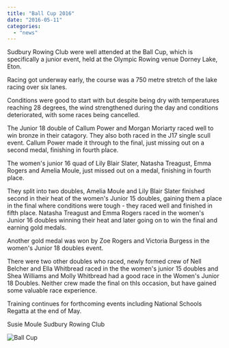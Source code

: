 ```yaml
---
title: "Ball Cup 2016"
date: "2016-05-11"
categories: 
  - "news"
---
```


Sudbury Rowing Club were well attended at the Ball Cup, which is specifically a junior event, held at the Olympic Rowing venue Dorney Lake, Eton.

Racing got underway early, the course was a 750 metre stretch of the lake racing over six lanes.

Conditions were good to start with but despite being dry with temperatures reaching 28 degrees, the wind strengthened during the day and conditions deteriorated, with some races being cancelled.

The Junior 18 double of Callum Power and Morgan Moriarty raced well to win bronze in their catagory. They also both raced in the J17 single scull event. Callum Power made it through to the final, just missing out on a second medal, finishing in fourth place.

The women's junior 16 quad of Lily Blair Slater, Natasha Treagust, Emma Rogers and Amelia Moule, just missed out on a medal, finishing in fourth place.

They split into two doubles, Amelia Moule and Lily Blair Slater finished second in their heat of the women's Junior 15 doubles, gaining them a place in the final where conditions were tough - they raced well and finished in fifth place. Natasha Treagust and Emma Rogers raced in the women's Junior 16 doubles winning their heat and later going on to win the final and earning gold medals.

Another gold medal was won by Zoe Rogers and Victoria Burgess in the women's Junior 18 doubles event.

There were two other doubles who raced, newly formed crew of Nell Belcher and Ella Whitbread raced in the the women's junior 15 doubles and Shea Williams and Molly Whitbread had a good race in the Women's Junior 18 Doubles. Neither crew made the final on thIs occasion, but have gained some valuable race experience.

Training continues for forthcoming events including National Schools Regatta at the end of May.

Susie Moule Sudbury Rowing Club

![Ball Cup](/assets/news/images/Ball-Cup.jpg)

